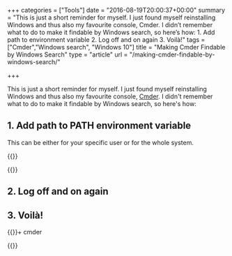 +++
categories = ["Tools"]
date = "2016-08-19T20:00:37+00:00"
summary = "This is just a short reminder for myself. I just found myself reinstalling Windows and thus also my favourite console, Cmder. I didn’t remember what to do to make it findable by Windows search, so here’s how: 1. Add path to environment variable 2. Log off and on again 3. Voilà!"
tags = ["Cmder","Windows search", "Windows 10"]
title = "Making Cmder Findable by Windows Search"
type = "article"
url = "/making-cmder-findable-by-windows-search/"

+++

This is just a short reminder for myself. I just found myself reinstalling Windows and thus also my favourite console, [Cmder][1]. I didn't remember what to do to make it findable by Windows search, so here's how:

## 1. Add path to PATH environment variable

This can be either for your specific user or for the whole system.

{{<post-image image="Cmder_path_variable_selection.png" alt="Environment variables dialogue" borderless="true" />}}

{{<post-image image="Cmder_path_variable.png" alt="Path variable edit dialogue" borderless="true" />}}

## 2. Log off and on again

## 3. Voilà!

{{<icon-windows />}}+ cmder
  
{{<post-image image="Cmder_search_windows.png" alt="Windows start menu showing Cmder" borderless="true" />}}

 [1]: http://cmder.net/